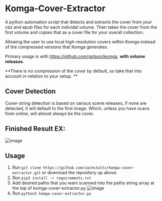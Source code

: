 # Komga-Cover-Extractor
A python automation script that detects and extracts the cover from your cbz and epub files for each individal volume. 
Then takes the cover from the first volume and copies that as a cover file for your overall collection.

Allowing the user to use local high-resolution covers within Komga instead of the compressed versions that Komga generates.

Primary usage is with https://github.com/gotson/komga, **with volume releases**.

**There is no compression of the cover by default, so take that into account in-relation to your setup.
**
## Cover Detection
Cover-string detection is based on various scene releases, if none are detected, it will default to the first image. Which, unless you have scans from online, will almost always be the cover.

## Finished Result EX:
![image](https://user-images.githubusercontent.com/8385256/152403016-90660098-0b04-4178-babd-87e56ff1b390.png)

## Usage
1. Run ```git clone https://github.com/zachstultz/komga-cover-extractor.git``` or download the repository up above.
2. Run ```pip3 install -r requirements.txt```
3. Add desired paths that you want scanned into the paths string array at the top of komga-cover-extractor.py
![image](https://user-images.githubusercontent.com/8385256/152403252-8799fe4c-a5b0-4296-9d13-43728a060491.png)
5. Run ```python3 komga-cover-extractor.py```

